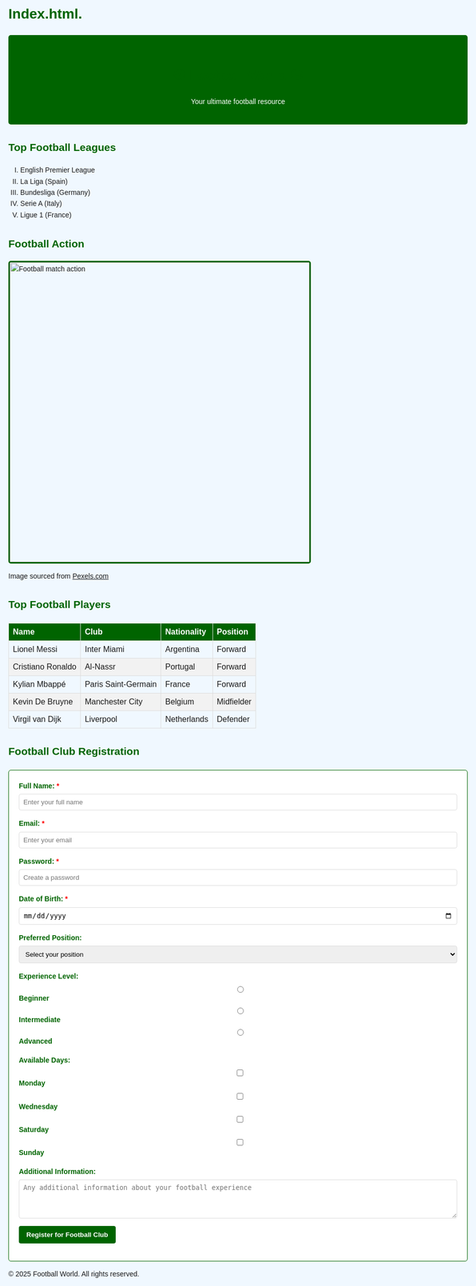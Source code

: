 # Index.html.
<!DOCTYPE html>
<html lang="en">
<head>
    <meta charset="UTF-8">
    <meta name="viewport" content="width=device-width, initial-scale=1.0">
<title>Football World</title>
    <style>
        /* Football-themed styling */
        body {
            font-family: 'Arial', sans-serif;
            line-height: 1.6;
            max-width: 1000px;
            margin: 0 auto;
            padding: 20px;
            background-color: #f0f8ff;
        }
        header {
            background-color: #006400;
            color: white;
            padding: 20px;
            text-align: center;
            border-radius: 5px;
            margin-bottom: 20px;
        }
        h1, h2 {
            color: #006400;
        }
        table {
            width: 100%;
            border-collapse: collapse;
            margin: 20px 0;
        }
        th, td {
            border: 1px solid #ddd;
            padding: 8px;
            text-align: left;
        }
        th {
            background-color: #006400;
            color: white;
        }
        tr:nth-child(even) {
            background-color: #f2f2f2;
        }
        form {
            background-color: white;
            padding: 20px;
            border-radius: 5px;
            margin-top: 20px;
            border: 1px solid #006400;
        }
        .form-group {
            margin-bottom: 15px;
        }
        label {
            display: block;
            margin-bottom: 5px;
            font-weight: bold;
            color: #006400;
        }
        input, select, textarea {
            width: 100%;
            padding: 8px;
            border: 1px solid #ddd;
            border-radius: 4px;
            box-sizing: border-box;
        }
        button {
            background-color: #006400;
            color: white;
            padding: 10px 15px;
            border: none;
            border-radius: 4px;
            cursor: pointer;
            font-weight: bold;
        }
        button:hover {
            background-color: #004d00;
        }
        .required:after {
            content: " *";
            color: red;
        }
        .football-image {
            border: 3px solid #006400;
            border-radius: 5px;
        }
  </style>
</head>
<body>
    
<header>
        <h1>⚽ Football World ⚽</h1>
        <p>Your ultimate football resource</p>
</header>

    
<section>
        <h2>Top Football Leagues</h2>
        <ol type="I">
            <li>English Premier League</li>
            <li>La Liga (Spain)</li>
            <li>Bundesliga (Germany)</li>
            <li>Serie A (Italy)</li>
            <li>Ligue 1 (France)</li>
        </ol>
</section>

<section>
        <h2>Football Action</h2>
        <img class="football-image" src="https://images.pexels.com/photos/46798/the-ball-stadion-football-the-pitch-46798.jpeg" alt="Football match action" width="600">
        <p>Image sourced from <a href="https://pexels.com" target="_blank">Pexels.com</a></p>
</section>

    
<section>
        <h2>Top Football Players</h2>
        <table>
            <thead>
                <tr>
                    <th>Name</th>
                    <th>Club</th>
                    <th>Nationality</th>
                    <th>Position</th>
                </tr>
            </thead>
            <tbody>
                <tr>
                    <td>Lionel Messi</td>
                    <td>Inter Miami</td>
                    <td>Argentina</td>
                    <td>Forward</td>
                </tr>
                <tr>
                    <td>Cristiano Ronaldo</td>
                    <td>Al-Nassr</td>
                    <td>Portugal</td>
                    <td>Forward</td>
                </tr>
                <tr>
                    <td>Kylian Mbappé</td>
                    <td>Paris Saint-Germain</td>
                    <td>France</td>
                    <td>Forward</td>
                </tr>
                <tr>
                    <td>Kevin De Bruyne</td>
                    <td>Manchester City</td>
                    <td>Belgium</td>
                    <td>Midfielder</td>
                </tr>
                <tr>
                    <td>Virgil van Dijk</td>
                    <td>Liverpool</td>
                    <td>Netherlands</td>
                    <td>Defender</td>
                </tr>
            </tbody>
        </table>
</section>

    
<section>
        <h2>Football Club Registration</h2>
        <form id="registrationForm">
            <!-- Name field -->
            <div class="form-group">
                <label for="name" class="required">Full Name:</label>
                <input type="text" id="name" name="name" placeholder="Enter your full name" required>
            </div>
            <div class="form-group">
                <label for="email" class="required">Email:</label>
                <input type="email" id="email" name="email" placeholder="Enter your email" required>
            </div>
            <div class="form-group">
                <label for="password" class="required">Password:</label>
                <input type="password" id="password" name="password" placeholder="Create a password" minlength="8" required>
            </div>
            <div class="form-group">
                <label for="dob" class="required">Date of Birth:</label>
                <input type="date" id="dob" name="dob" required>
            </div>
            <div class="form-group">
                <label for="position">Preferred Position:</label>
                <select id="position" name="position">
                    <option value="">Select your position</option>
                    <option value="gk">Goalkeeper</option>
                    <option value="def">Defender</option>
                    <option value="mid">Midfielder</option>
                    <option value="fwd">Forward</option>
            </select>
            </div>
            <div class="form-group">
                <label>Experience Level:</label>
                <div>
                    <input type="radio" id="beginner" name="experience" value="beginner">
                    <label for="beginner">Beginner</label>
                </div>
                <div>
                    <input type="radio" id="intermediate" name="experience" value="intermediate">
                    <label for="intermediate">Intermediate</label>
                </div>
                <div>
                    <input type="radio" id="advanced" name="experience" value="advanced">
                    <label for="advanced">Advanced</label>
                </div>
            </div>
            <div class="form-group">
                <label>Available Days:</label>
                <div>
                    <input type="checkbox" id="monday" name="available_days" value="monday">
                    <label for="monday">Monday</label>
                </div>
                <div>
                    <input type="checkbox" id="wednesday" name="available_days" value="wednesday">
                    <label for="wednesday">Wednesday</label>
                </div>
                <div>
                    <input type="checkbox" id="saturday" name="available_days" value="saturday">
                    <label for="saturday">Saturday</label>
                </div>
                <div>
                    <input type="checkbox" id="sunday" name="available_days" value="sunday">
                    <label for="sunday">Sunday</label>
                </div>
            </div>
            <div class="form-group">
                <label for="comments">Additional Information:</label>
                <textarea id="comments" name="comments" rows="4" placeholder="Any additional information about your football experience"></textarea>
            </div>
            <div class="form-group">
                <button type="submit">Register for Football Club</button>
            </div>
        </form>
</section>

<footer>
        <p>&copy; 2025  Football World. All rights reserved.</p>
</footer>
</body>
</html>
